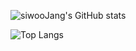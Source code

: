 ![siwooJang's GitHub stats](https://github-readme-stats.vercel.app/api?username=siwooJang&show_icons=true&theme=tokyonight)  

![Top Langs](https://github-readme-stats.vercel.app/api/top-langs/?username=siwooJang&layout=Demo&theme=tokyonight)
